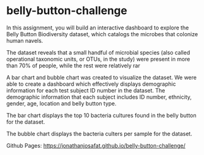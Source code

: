 # belly-button-challenge
In this assignment, you will build an interactive dashboard to explore the Belly Button Biodiversity dataset, which catalogs the microbes that colonize human navels.

The dataset reveals that a small handful of microbial species (also called operational taxonomic units, or OTUs, in the study) were present in more than 70% of people, while the rest were relatively rar

 A bar chart and bubble chart was created to visualize the dataset.  We were able to create a dashboard which effectively displays demographic information for each test subject ID number in the dataset.  The demographic information that each subject includes ID number, ethnicity, gender, age, location and belly button type.

 The bar chart displays the top 10 bacteria cultures found in the belly button for the dataset.

 The bubble chart displays the bacteria culters per sample for the dataset.

 Github Pages: https://jonathanjosafat.github.io/belly-button-challenge/
